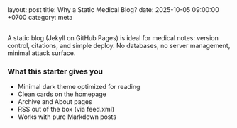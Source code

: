 
##
layout: post
title: Why a Static Medical Blog?
date: 2025-10-05 09:00:00 +0700
category: meta
##
A static blog (Jekyll on GitHub Pages) is ideal for medical notes: version control, citations, and simple deploy. No databases, no server management, minimal attack surface.

### What this starter gives you
- Minimal dark theme optimized for reading
- Clean cards on the homepage
- Archive and About pages
- RSS out of the box (via feed.xml)
- Works with pure Markdown posts
